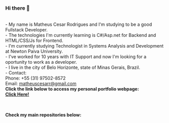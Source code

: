 ### Hi there 👋
<br>- My name is Matheus Cesar Rodrigues and I'm studying to be a good Fullstack Developer.
<br>- The technologies I'm currently learning is C#/Asp.net for Backend and HTML/CSS/Js for Frontend.
<br>- I'm currently studying Technologist in Systems Analysis and Development at Newton Paiva University.
<br>- I've worked for 10 years with IT Support and now I'm looking for a oportunity to work as a developer.
<br>- I live in the city of Belo Horizonte, state of Minas Gerais, Brazil.
<br>- Contact:
<br>Phone: +55 (31) 97502-8572
<br>Email: matheuscesarr@gmail.com
<br><b>Click the link below to access my personal portfolio webpage:
<br><a href="" target="_blank"> Click Here! </a>

<br><br>Check my main repositories below:
</b>
<!--
**matheuscesarr/matheuscesarr** is a ✨ _special_ ✨ repository because its `README.md` (this file) appears on your GitHub profile.

Here are some ideas to get you started:

- 🔭 I’m currently working on ...
- 🌱 I’m currently learning ...
- 👯 I’m looking to collaborate on ...
- 🤔 I’m looking for help with ...
- 💬 Ask me about ...
- 📫 How to reach me: ...
- 😄 Pronouns: ...
- ⚡ Fun fact: ...
-->
